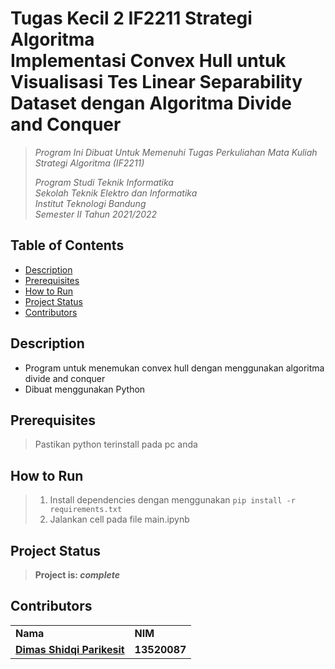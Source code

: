 # Tugas Kecil 2 IF2211 Strategi Algoritma <br/> Implementasi Convex Hull untuk Visualisasi Tes Linear Separability Dataset dengan Algoritma Divide and Conquer
> _Program Ini Dibuat Untuk Memenuhi Tugas Perkuliahan Mata Kuliah Strategi Algoritma (IF2211)_ <br/>
>
> _Program Studi Teknik Informatika <br/>
> Sekolah Teknik Elektro dan Informatika <br/>
> Institut Teknologi Bandung <br/>
> Semester II Tahun 2021/2022 <br/>_


## Table of Contents
* [Description](#description)
* [Prerequisites](#prerequisites)
* [How to Run](#how-to-run)
* [Project Status](#project-status)
* [Contributors](#contributors)

## Description
- Program untuk menemukan convex hull dengan menggunakan algoritma divide and conquer
- Dibuat menggunakan Python

## Prerequisites
> Pastikan python terinstall pada pc anda

## How to Run
> 1. Install dependencies dengan menggunakan `pip install -r requirements.txt`  
> 2. Jalankan cell pada file main.ipynb

## Project Status
> **Project is: _complete_**
## Contributors
<table>
    <tr>
      <td><b>Nama</b></td>
      <td><b>NIM</b></td>
    </tr>
    <tr>
      <td><a href="https://github.com/dParikesit"><b>Dimas Shidqi Parikesit</b></a></td>
      <td><b>13520087</b></td>
    </tr>
</table>
